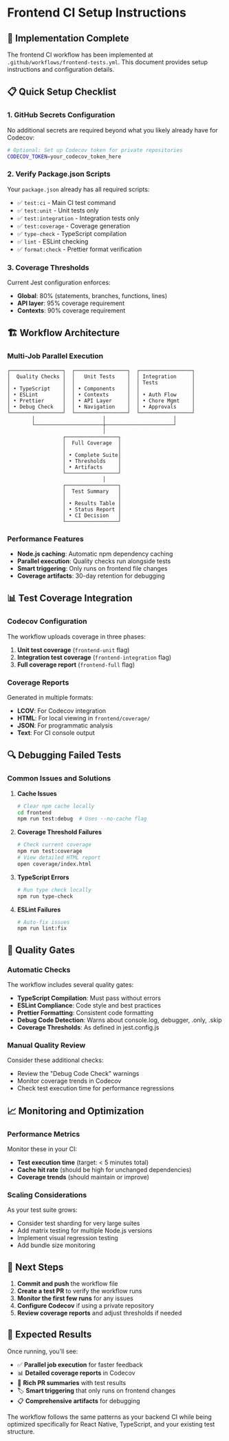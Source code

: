 # Frontend CI Setup Instructions

## 🚀 Implementation Complete

The frontend CI workflow has been implemented at `.github/workflows/frontend-tests.yml`. This document provides setup instructions and configuration details.

## 📋 Quick Setup Checklist

### 1. GitHub Secrets Configuration

No additional secrets are required beyond what you likely already have for Codecov:

```bash
# Optional: Set up Codecov token for private repositories
CODECOV_TOKEN=your_codecov_token_here
```

### 2. Verify Package.json Scripts

Your `package.json` already has all required scripts:
- ✅ `test:ci` - Main CI test command
- ✅ `test:unit` - Unit tests only
- ✅ `test:integration` - Integration tests only
- ✅ `test:coverage` - Coverage generation
- ✅ `type-check` - TypeScript compilation
- ✅ `lint` - ESLint checking
- ✅ `format:check` - Prettier format verification

### 3. Coverage Thresholds

Current Jest configuration enforces:
- **Global**: 80% (statements, branches, functions, lines)
- **API layer**: 95% coverage requirement
- **Contexts**: 90% coverage requirement

## 🏗️ Workflow Architecture

### Multi-Job Parallel Execution

```
┌─────────────────┐  ┌─────────────────┐  ┌─────────────────┐
│  Quality Checks │  │   Unit Tests    │  │ Integration     │
│                 │  │                 │  │ Tests           │
│ • TypeScript    │  │ • Components    │  │                 │
│ • ESLint        │  │ • Contexts      │  │ • Auth Flow     │
│ • Prettier      │  │ • API Layer     │  │ • Chore Mgmt    │
│ • Debug Check   │  │ • Navigation    │  │ • Approvals     │
└─────────────────┘  └─────────────────┘  └─────────────────┘
        │                      │                      │
        └──────────────────────┼──────────────────────┘
                               │
                  ┌─────────────────┐
                  │  Full Coverage  │
                  │                 │
                  │ • Complete Suite│
                  │ • Thresholds    │
                  │ • Artifacts     │
                  └─────────────────┘
                               │
                  ┌─────────────────┐
                  │  Test Summary   │
                  │                 │
                  │ • Results Table │
                  │ • Status Report │
                  │ • CI Decision   │
                  └─────────────────┘
```

### Performance Features

- **Node.js caching**: Automatic npm dependency caching
- **Parallel execution**: Quality checks run alongside tests
- **Smart triggering**: Only runs on frontend file changes
- **Coverage artifacts**: 30-day retention for debugging

## 📊 Test Coverage Integration

### Codecov Configuration

The workflow uploads coverage in three phases:
1. **Unit test coverage** (`frontend-unit` flag)
2. **Integration test coverage** (`frontend-integration` flag)  
3. **Full coverage report** (`frontend-full` flag)

### Coverage Reports

Generated in multiple formats:
- **LCOV**: For Codecov integration
- **HTML**: For local viewing in `frontend/coverage/`
- **JSON**: For programmatic analysis
- **Text**: For CI console output

## 🔍 Debugging Failed Tests

### Common Issues and Solutions

1. **Cache Issues**
   ```bash
   # Clear npm cache locally
   cd frontend
   npm run test:debug  # Uses --no-cache flag
   ```

2. **Coverage Threshold Failures**
   ```bash
   # Check current coverage
   npm run test:coverage
   # View detailed HTML report
   open coverage/index.html
   ```

3. **TypeScript Errors**
   ```bash
   # Run type check locally
   npm run type-check
   ```

4. **ESLint Failures**
   ```bash
   # Auto-fix issues
   npm run lint:fix
   ```

## 🎯 Quality Gates

### Automatic Checks

The workflow includes several quality gates:

- **TypeScript Compilation**: Must pass without errors
- **ESLint Compliance**: Code style and best practices
- **Prettier Formatting**: Consistent code formatting
- **Debug Code Detection**: Warns about console.log, debugger, .only, .skip
- **Coverage Thresholds**: As defined in jest.config.js

### Manual Quality Review

Consider these additional checks:
- Review the "Debug Code Check" warnings
- Monitor coverage trends in Codecov
- Check test execution time for performance regressions

## 📈 Monitoring and Optimization

### Performance Metrics

Monitor these in your CI:
- **Test execution time** (target: < 5 minutes total)
- **Cache hit rate** (should be high for unchanged dependencies)
- **Coverage trends** (should maintain or improve)

### Scaling Considerations

As your test suite grows:
- Consider test sharding for very large suites
- Add matrix testing for multiple Node.js versions
- Implement visual regression testing
- Add bundle size monitoring

## 🚀 Next Steps

1. **Commit and push** the workflow file
2. **Create a test PR** to verify the workflow runs
3. **Monitor the first few runs** for any issues
4. **Configure Codecov** if using a private repository
5. **Review coverage reports** and adjust thresholds if needed

## 🎉 Expected Results

Once running, you'll see:
- ✅ **Parallel job execution** for faster feedback
- 📊 **Detailed coverage reports** in Codecov
- 📝 **Rich PR summaries** with test results
- 🏷️ **Smart triggering** that only runs on frontend changes
- 📋 **Comprehensive artifacts** for debugging

The workflow follows the same patterns as your backend CI while being optimized specifically for React Native, TypeScript, and your existing test structure.